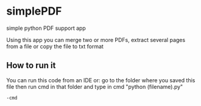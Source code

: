 # simplePDF
simple python PDF support app

Using this app you can merge two or more PDFs, extract several pages from a file or copy the file to txt format

## How to run it
You can run this code from an IDE or:
go to the folder where you saved this file then run cmd in that folder and type in cmd "python (filename).py"


```
-cmd 
```
